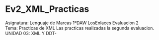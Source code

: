 # Ev2_XML_Practicas
Asignatura: Lenguaje de Marcas 1ºDAW LosEnlaces Evaluacion 2 <br>
Tema: Practicas de XML
Las practicas realizadas la segunda evaluacion. 
UNIDAD 03: XML Y DDT-
